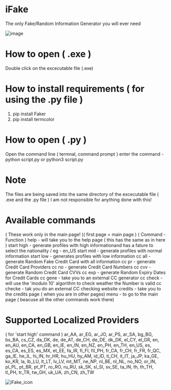 

# iFake
The only Fake/Random Information Generator you will ever need

![image](https://user-images.githubusercontent.com/36286877/121724622-c24c7e00-cb05-11eb-9012-9fa8d61d333a.png)


# How to open ( .exe )
Double click on the excecutable file (.exe)

# How to install requirements ( for using the .py file )
1. pip install Faker
2. pip install termcolor

# How to open ( .py )
Open the command line ( termnal, command prompt ) enter the command - python script.py or python3 script.py

# Note
The files are being saved into the same directory of the excecutable file ( .exe and the .py file )
I am not responsible for anything done with this!

# Available commands
( These work only in the main page! )( first page = main page )
( Command - Function )
help - will take you to the help page ( this has the same as in here )
start high - generate profiles with high informationand has a fature to select the nationality / eg - en_US
start mid - generate profiles with normal information
start low - generates profiles with low information
cc all - generate Random Fake Credit Card with all information
cc pr - generate Credit Card Providers
cc no - generate Credit Card Numbers
cc cvv - generate Random Credit Card CVVs
cc exp - generate Random Expiry Dates for Credit Cards
cc gene - take you to an external CC generator
cc check - will use the 'modulo 10' algorithm to check weather the Number is valid
cc checke - tak you do an external CC checking website
credits - take you to the credits page
( when you are in other pages)
menu - to go to the main page ( beacuse all the other commands work there)

# Supported Localized Providers
( for 'start high' command )
ar_AA, ar_EG, ar_JO, ar_PS, ar_SA, bg_BG, bs_BA, cs_CZ, da_DK, de, de_AT, 
de_CH, de_DE, dk_DK, el_CY, el_GR, en, en_AU, en_CA, en_GB, en_IE, en_IN, 
en_NZ, en_PH, en_TH, en_US, es, es_CA, es_ES, es_MX, et_EE, fa_IR, fi_FI, 
fil_PH, fr_CA, fr_CH, fr_FR, fr_QC, ga_IE, he_IL, hi_IN, hr_HR, hu_HU, hy_AM, 
id_ID, it_CH, it_IT, ja_JP, ka_GE, ko_KR, la, lb_LU, lt_LT, lv_LV, mt_MT, 
ne_NP, nl_BE, nl_NL, no_NO, or_IN, pl_PL, pt_BR, pt_PT, ro_RO, ru_RU, sk_SK, 
sl_SI, sv_SE, ta_IN, th, th_TH, tl_PH, tr_TR, tw_GH, uk_UA, zh_CN, zh_TW

![iFake_icon](https://user-images.githubusercontent.com/36286877/127768584-d94d0a78-15e7-4861-ac60-bd94b9da7608.png)
